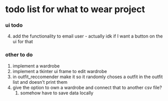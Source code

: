 # todo list for what to wear project
### ui todo
4. add the functionality to email user - actually idk if I want a button on the ui for that
### other to do
1. implement a wardrobe 
2. implement a tkinter ui frame to edit wardrobe
3. in outfit_reccomender make it so it randomly choses
a outfit in the outfit list and doesn't print them
6. give the option to own a wardrobe and connect that to another csv file?
    1. somehow have to save data locally
